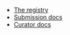 <!-- docs/_sidebar.md -->

- [The registry](/)
- [Submission docs](submission_docs.md)
- [Curator docs](curator_docs.md)
